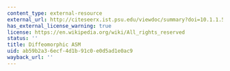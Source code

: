 ```yaml
---
content_type: external-resource
external_url: http://citeseerx.ist.psu.edu/viewdoc/summary?doi=10.1.1.59.1429
has_external_license_warning: true
license: https://en.wikipedia.org/wiki/All_rights_reserved
status: ''
title: Diffeomorphic ASM
uid: ab59b2a3-6ecf-4d1b-91c0-e0d5ad1e0ac9
wayback_url: ''
---
```

